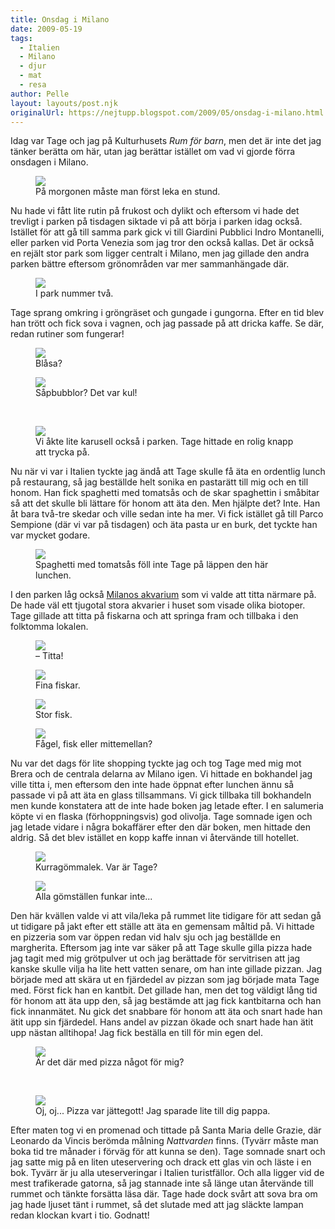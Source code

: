 ```yaml
---
title: Onsdag i Milano
date: 2009-05-19
tags: 
  - Italien
  - Milano
  - djur
  - mat
  - resa	
author: Pelle
layout: layouts/post.njk
originalUrl: https://nejtupp.blogspot.com/2009/05/onsdag-i-milano.html
---
```


Idag var Tage och jag på Kulturhusets <span style="font-style: italic;">Rum för barn</span>, men det är inte det jag tänker berätta om här, utan jag berättar istället om vad vi gjorde förra onsdagen i Milano.

<figure>
	<img src="../../../img/2009/05/_MG_3899_1024pix.jpg">
	<figcaption>På morgonen måste man först leka en stund.</figcaption>
</figure>

Nu hade vi fått lite rutin på frukost och dylikt och eftersom vi hade det trevligt i parken på tisdagen siktade vi på att börja i parken idag också. Istället för att gå till samma park gick vi till Giardini  Pubblici Indro Montanelli, eller parken vid Porta Venezia som jag tror den också kallas. Det är också en rejält stor park som ligger centralt i Milano, men jag gillade den andra parken bättre eftersom grönområden var mer sammanhängade där.

<figure>
	<img src="../../../img/2009/05/_MG_3911_1024pix.jpg">
	<figcaption>I park nummer två.</figcaption>
</figure>

Tage sprang omkring i gröngräset och gungade i gungorna. Efter en tid blev han trött och fick sova i vagnen, och jag passade på att dricka kaffe. Se där, redan rutiner som fungerar!

<figure>
	<img src="../../../img/2009/05/_MG_4039_1024pix.jpg">
	<figcaption>Blåsa?</figcaption>
</figure>

<figure>
	<img src="../../../img/2009/05/_MG_4036_1024pix.jpg">
	<figcaption>Såpbubblor? Det var kul!</figcaption>
</figure>

<br><figure>
	<img src="../../../img/2009/05/_MG_3983_1024pix.jpg">
	<figcaption>Vi åkte lite karusell också i parken. Tage hittade en rolig knapp att trycka på.</figcaption>
</figure>

Nu när vi var i Italien tyckte jag ändå att Tage skulle få äta en ordentlig lunch på restaurang, så jag beställde helt sonika en pastarätt till mig och en till honom. Han fick spaghetti med tomatsås och de skar spaghettin i småbitar så att det skulle bli lättare för honom att äta den. Men hjälpte det? Inte. Han åt bara två-tre skedar och ville sedan inte ha mer. Vi fick istället gå till Parco Sempione (där vi var på tisdagen) och äta pasta ur en burk, det tyckte han var mycket godare.

<figure>
	<img src="../../../img/2009/05/_MG_4058_1024pix.jpg">
	<figcaption>Spaghetti med tomatsås föll inte Tage på läppen den här lunchen.</figcaption>
</figure>

I den parken låg också <a href="http://milan.arounder.com/acquario_di_milano/">Milanos akvarium</a> som vi valde att titta närmare på. De hade väl ett tjugotal stora akvarier i huset som visade olika biotoper. Tage gillade att titta på fiskarna och att springa fram och tillbaka i den folktomma lokalen.

<figure>
	<img src="../../../img/2009/05/_MG_4070_1024pix.jpg">
	<figcaption>– Titta!</figcaption>
</figure>

<figure>
	<img src="../../../img/2009/05/_MG_4087_1024pix.jpg">
	<figcaption>Fina fiskar.</figcaption>
</figure>

<figure>
	<img src="../../../img/2009/05/_MG_4082_1024pix.jpg">
	<figcaption>Stor fisk.</figcaption>
</figure>

<figure>
	<img src="../../../img/2009/05/_MG_4113_1024pix.jpg">
	<figcaption>Fågel, fisk eller mittemellan?</figcaption>
</figure>

Nu var det dags för lite shopping tyckte jag och tog Tage med mig mot Brera och de centrala delarna av Milano igen. Vi hittade en bokhandel jag ville titta i, men eftersom den inte hade öppnat efter lunchen ännu så passade vi på att äta en glass tillsammans. Vi gick tillbaka till bokhandeln men kunde konstatera att de inte hade boken jag letade efter. I en salumeria köpte vi en flaska (förhoppningsvis) god olivolja. Tage somnade igen och jag letade vidare i några bokaffärer efter den där boken, men hittade den aldrig. Så det blev istället en kopp kaffe innan vi återvände till hotellet.

<figure>
	<img src="../../../img/2009/05/_MG_4138_1024pix.jpg">
	<figcaption>Kurragömmalek. Var är Tage?</figcaption>
</figure>

<figure>
	<img src="../../../img/2009/05/_MG_4136_1024pix.jpg">
	<figcaption>Alla gömställen funkar inte...</figcaption>
</figure>

Den här kvällen valde vi att vila/leka på rummet lite tidigare för att sedan gå ut tidigare på jakt efter ett ställe att äta en gemensam måltid på. Vi hittade en pizzeria som var öppen redan vid halv sju och jag beställde en margherita. Eftersom jag inte var säker på att Tage skulle gilla pizza hade jag tagit med mig grötpulver ut och jag berättade för servitrisen att jag kanske skulle vilja ha lite hett vatten senare, om han inte gillade pizzan. Jag började med att skära ut en fjärdedel av pizzan som jag började mata Tage med. Först fick han en kantbit. Det gillade han, men det tog väldigt lång tid för honom att äta upp den, så jag bestämde att jag fick kantbitarna och han fick innanmätet. Nu gick det snabbare för honom att äta och snart hade han ätit upp sin fjärdedel. Hans andel av pizzan ökade och snart hade han ätit upp nästan alltihopa! Jag fick beställa en till för min egen del.

<figure>
	<img src="../../../img/2009/05/_MG_4151_1024pix.jpg">
	<figcaption>Är det där med pizza något för mig?</figcaption>
</figure>

<br><figure>
	<img src="../../../img/2009/05/_MG_4155_1024pix.jpg">
	<figcaption>Oj, oj... Pizza var jättegott! Jag sparade lite till dig pappa.</figcaption>
</figure>

Efter maten tog vi en promenad och tittade på Santa Maria delle Grazie, där Leonardo da Vincis berömda målning *Nattvarden* finns. (Tyvärr måste man boka tid tre månader i förväg för att kunna se den). Tage somnade snart och jag satte mig på en liten uteservering och drack ett glas vin och läste i en bok. Tyvärr är ju alla uteserveringar i Italien turistfällor. Och alla ligger vid de mest trafikerade gatorna, så jag stannade inte så länge utan återvände till rummet och tänkte forsätta läsa där. Tage hade dock svårt att sova bra om jag hade ljuset tänt i rummet, så det slutade med att jag släckte lampan redan klockan kvart i tio. Godnatt!

